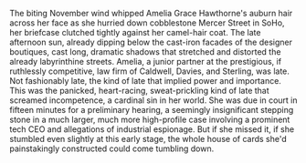 The biting November wind whipped Amelia Grace Hawthorne's auburn hair across her face as she hurried down cobblestone Mercer Street in SoHo, her briefcase clutched tightly against her camel-hair coat. The late afternoon sun, already dipping below the cast-iron facades of the designer boutiques, cast long, dramatic shadows that stretched and distorted the already labyrinthine streets.  Amelia, a junior partner at the prestigious, if ruthlessly competitive, law firm of Caldwell, Davies, and Sterling, was late. Not fashionably late, the kind of late that implied power and importance.  This was the panicked, heart-racing, sweat-prickling kind of late that screamed incompetence, a cardinal sin in her world.  She was due in court in fifteen minutes for a preliminary hearing, a seemingly insignificant stepping stone in a much larger, much more high-profile case involving a prominent tech CEO and allegations of industrial espionage. But if she missed it, if she stumbled even slightly at this early stage, the whole house of cards she'd painstakingly constructed could come tumbling down.

